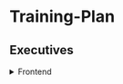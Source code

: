 # Training-Plan

## Executives

<details>
  <summary>Frontend</summary>

  | Task   | Resources                                                                                     | ETA    |
|--------|-----------------------------------------------------------------------------------------------|--------|
| ReactJS| Watch till lecture 15 from <a href='https://youtube.com/playlist?list=PLRAV69dS1uWQos1M1xP6LWN6C-lZvpkmq&si=BCgTkLXgu1CW9SKC'>here</a> | 7 days |
| NextJS | <ul><li>What is NextJS -> <a href='https://youtu.be/PiN5Op_Lnmw?si=w7Rp5MDU13A8hQF1'>Video</a></li><li>Server components VS Client Components -> </li></ul> |  |
| Row 3  | Data 5                                                                                        | Data 6 |

</details>
